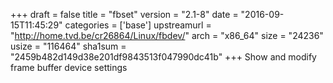 +++
draft = false
title = "fbset"
version = "2.1-8"
date = "2016-09-15T11:45:29"
categories = ['base']
upstreamurl = "http://home.tvd.be/cr26864/Linux/fbdev/"
arch = "x86_64"
size = "24236"
usize = "116464"
sha1sum = "2459b482d149d38e201df9843513f047990dc41b"
+++
Show and modify frame buffer device settings